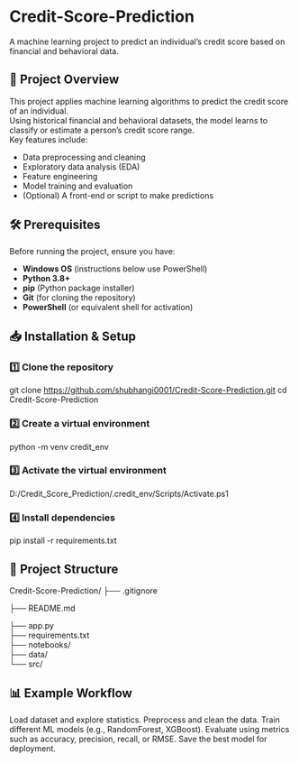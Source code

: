 ﻿# Credit-Score-Prediction

A machine learning project to predict an individual’s credit score based on financial and behavioral data.

## 📌 Project Overview
This project applies machine learning algorithms to predict the credit score of an individual.  
Using historical financial and behavioral datasets, the model learns to classify or estimate a person’s credit score range.  
Key features include:
- Data preprocessing and cleaning
- Exploratory data analysis (EDA)
- Feature engineering
- Model training and evaluation
- (Optional) A front-end or script to make predictions

## 🛠 Prerequisites
Before running the project, ensure you have:
- **Windows OS** (instructions below use PowerShell)
- **Python 3.8+**
- **pip** (Python package installer)
- **Git** (for cloning the repository)
- **PowerShell** (or equivalent shell for activation)

## 📥 Installation & Setup

### 1️⃣ Clone the repository
git clone https://github.com/shubhangi0001/Credit-Score-Prediction.git
cd Credit-Score-Prediction

### 2️⃣ Create a virtual environment
python -m venv credit_env

### 3️⃣ Activate the virtual environment
D:/Credit_Score_Prediction/.credit_env/Scripts/Activate.ps1

### 4️⃣ Install dependencies
pip install -r requirements.txt


## 📂 Project Structure
Credit-Score-Prediction/
├── .gitignore

├── README.md

├── app.py                
├── requirements.txt      
├── notebooks/            
├── data/                 
└── src/                  

## 📊 Example Workflow
Load dataset and explore statistics.
Preprocess and clean the data.
Train different ML models (e.g., RandomForest, XGBoost).
Evaluate using metrics such as accuracy, precision, recall, or RMSE.
Save the best model for deployment.



